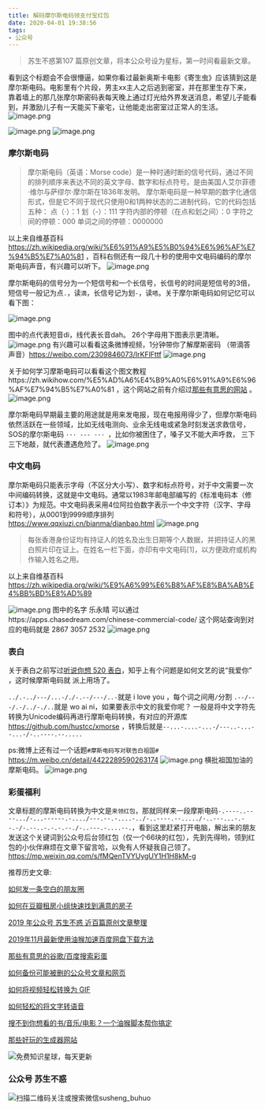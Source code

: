 ```yaml
---
title: 解码摩尔斯电码领支付宝红包
date: 2020-04-01 19:38:56
tags:
- 公众号
---
```

> 苏生不惑第107 篇原创文章，将本公众号设为星标，第一时间看最新文章。

看到这个标题会不会很懵逼，如果你看过最新奥斯卡电影《寄生虫》应该猜到这是摩尔斯电码。电影里有个片段，男主xx主人之后逃到密室，并在那里生存下来，靠着墙上的那几张摩尔斯密码表每天晚上通过灯光给外界发送消息，希望儿子能看到，并激励儿子有一天能买下豪宅，让他能走出密室过正常人的生活。
![image.png](https://upload-images.jianshu.io/upload_images/17817191-fb1010c030283e2f.png?imageMogr2/auto-orient/strip%7CimageView2/2/w/1240)

![image.png](https://upload-images.jianshu.io/upload_images/17817191-816bfeb3b778e539.png?imageMogr2/auto-orient/strip%7CimageView2/2/w/1240)
![image.png](https://upload-images.jianshu.io/upload_images/17817191-116a6dc8c3eabdf4.png?imageMogr2/auto-orient/strip%7CimageView2/2/w/1240)
### 摩尔斯电码

> 摩尔斯电码（英语：Morse code）是一种时通时断的信号代码，通过不同的排列顺序来表达不同的英文字母、数字和标点符号。是由美国人艾尔菲德·维尔与萨缪尔·摩尔斯在1836年发明。
摩尔斯电码是一种早期的数字化通信形式，但是它不同于现代只使用0和1两种状态的二进制代码，它的代码包括五种：
点（·）：1
划（-）：111
字符内部的停顿（在点和划之间）：0
字符之间的停顿：000
单词之间的停顿：0000000

以上来自维基百科 https://zh.wikipedia.org/wiki/%E6%91%A9%E5%B0%94%E6%96%AF%E7%94%B5%E7%A0%81  ，百科右侧还有一段几十秒的使用中文电码编码的摩尔斯电码声音，有兴趣可以听下。
![image.png](https://upload-images.jianshu.io/upload_images/17817191-4a7a4595ab6981c6.png?imageMogr2/auto-orient/strip%7CimageView2/2/w/1240)


摩尔斯电码的信号分为一个短信号和一个长信号，长信号的时间是短信号的3倍，短信号一般记为点`.`，读`滴`，长信号记为划`-`，读`嗒`。关于摩尔斯电码如何记忆可以看下图：

![image.png](https://upload-images.jianshu.io/upload_images/17817191-5cd854c61d570a94.png?imageMogr2/auto-orient/strip%7CimageView2/2/w/1240)

图中的点代表短音di，线代表长音dah。 26个字母用下图表示更清晰。
![image.png](https://upload-images.jianshu.io/upload_images/17817191-0aed7da2836399cd.png?imageMogr2/auto-orient/strip%7CimageView2/2/w/1240)
有兴趣可以看看这条微博视频，1分钟带你了解摩斯密码 （带滴答声音）https://weibo.com/2309846073/IrKFlFttf
![image.png](https://upload-images.jianshu.io/upload_images/17817191-567ddfbe65e5dd06.png?imageMogr2/auto-orient/strip%7CimageView2/2/w/1240)

关于如何学习摩斯电码可以看看这个图文教程https://zh.wikihow.com/%E5%AD%A6%E4%B9%A0%E6%91%A9%E6%96%AF%E7%94%B5%E7%A0%81  ，这个网站之前有介绍过[那些有意思的网站](https://mp.weixin.qq.com/s/FBjnGTQTLO3YbHvFvvvIqw) 。
![image.png](https://upload-images.jianshu.io/upload_images/17817191-8a1b1310342260b2.png?imageMogr2/auto-orient/strip%7CimageView2/2/w/1240)

摩尔斯电码早期最主要的用途就是用来发电报，现在电报用得少了，但摩尔斯电码依然活跃在一些领域，比如无线电测向、业余无线电或紧急时刻发送求救信号， SOS的摩尔斯电码 `··· --- ··· `，比如你被困住了，嗓子又不能大声呼救， 三下三下地敲，就代表遭遇危险了。
![image.png](https://upload-images.jianshu.io/upload_images/17817191-a4b9199e96032bb2.png?imageMogr2/auto-orient/strip%7CimageView2/2/w/1240)


### 中文电码
摩尔斯电码只能表示字母（不区分大小写）、数字和标点符号，对于中文需要一次中间编码转换，这就是中文电码。通常以1983年邮电部编写的《标准电码本（修订本）》为规范。中文电码表采用4位阿拉伯数字表示一个中文字符（汉字、字母和符号），从0001到9999顺序排列 https://www.qqxiuzi.cn/bianma/dianbao.html
![image.png](https://upload-images.jianshu.io/upload_images/17817191-fa0539033d1e1372.png?imageMogr2/auto-orient/strip%7CimageView2/2/w/1240)

> 每张香港身份证均有持证人的姓名及出生日期等个人数据，并把持证人的黑白照片印在证上。在姓名一栏下面，亦印有中文电码[1]，以方便政府或机构作输入姓名之用。

以上来自维基百科 https://zh.wikipedia.org/wiki/%E9%A6%99%E6%B8%AF%E8%BA%AB%E4%BB%BD%E8%AD%89

![image.png](https://upload-images.jianshu.io/upload_images/17817191-b07bf51c9165f943.png?imageMogr2/auto-orient/strip%7CimageView2/2/w/1240)
图中的名字 乐永晴 可以通过https://apps.chasedream.com/chinese-commercial-code/ 这个网站查询到对应的电码就是 2867 3057 2532
![image.png](https://upload-images.jianshu.io/upload_images/17817191-b5a38c1ba6461656.png?imageMogr2/auto-orient/strip%7CimageView2/2/w/1240)


### 表白
关于表白之前写过[听说你想 520 表白](https://mp.weixin.qq.com/s/y8BrtwH4vlXlHKWQ9OMhdw)，知乎上有个问题是如何文艺的说“我爱你” ，这时候摩斯电码就 派上用场了。

`../.-../---/...-/./-.--/---/..-`就是 i love you ，每个词之间用`/`分割
`.--/---/.-/../-./..`就是 wo ai ni，如果要表示中文的我爱你呢？
一般是将中文字符先转换为Unicode编码再进行摩斯电码转换，有对应的开源库 https://github.com/hustcc/xmorse ，转换后就是`--...-....-...-/---..-...--...-/-..----.--.....`

ps:微博上还有过一个话题`#摩斯电码写对联告白祖国#`   https://m.weibo.cn/detail/4422289590263174
![image.png](https://upload-images.jianshu.io/upload_images/17817191-cbb3773b9f846488.png?imageMogr2/auto-orient/strip%7CimageView2/2/w/1240)
横批祖国加油的摩斯电码。
![image.png](https://upload-images.jianshu.io/upload_images/17817191-84784d542a4fca32.png?imageMogr2/auto-orient/strip%7CimageView2/2/w/1240)

### 彩蛋福利
文章标题的摩斯电码转换为中文是`来领红包`，那就同样来一段摩斯电码`-.----..----.../-...------.-..../---.--.-....-../-..----.--...../-..---...-.--.-/-.--..-.-.-.--./-..---.-....--.`，看到这里赶紧打开电脑，解出来的朋友发送这个关键词到公众号后台领红包（仅一个66块的红包），先到先得哟，领到红包的小伙伴麻烦在文章下留言哈，以免有人怀疑我自己领了。https://mp.weixin.qq.com/s/fMQenTVYUygUY1H1H8kM-g

推荐历史文章:

[如何发一条空白的朋友圈](https://mp.weixin.qq.com/s/Xz1m-mqtCcBF_4hmGCpkUQ)

[如何在豆瓣租房小组快速找到满意的房子](https://mp.weixin.qq.com/s/k5lBwiDzGgSU3fh2v2Rw9A)

[2019 年公众号 苏生不惑 近百篇原创文章整理](https://mp.weixin.qq.com/s/Lm4l_aPCSXymUGcqO_Yf3g)

[2019年11月最新使用油猴加速百度网盘下载方法](https://mp.weixin.qq.com/s/XTn8wPEyThacR3GLHyzBLA)

[那些有意思的谷歌/百度搜索彩蛋](https://mp.weixin.qq.com/s/dXZhN3GbqQslg7-YHcRL3A)

[如何备份可能被删的公众号文章和网页 ](https://mp.weixin.qq.com/s/bIE23HBq_sqvLkV18_BlbQ)

[如何将视频轻松转换为 GIF](https://mp.weixin.qq.com/s/bGcMIz0dOoDe3quo5G0-Ug)

[如何轻松的将文字转语音](https://mp.weixin.qq.com/s/klBMLhsQXOEzsWA5a_rpIQ)

[搜不到你想看的书/音乐/电影？一个油猴脚本帮你搞定](https://mp.weixin.qq.com/s/leF2Dn9XW6sIp1SkPBFthw)

[那些好玩的生成器网站](https://mp.weixin.qq.com/s/mPpRYbjfgpVqKcpFwnPYtA)

![免费知识星球，每天更新](https://upload-images.jianshu.io/upload_images/17817191-501a3ff4cf7f60a3.png?imageMogr2/auto-orient/strip%7CimageView2/2/w/1240)


### 公众号 苏生不惑
 ![扫描二维码关注或搜索微信susheng_buhuo](https://upload-images.jianshu.io/upload_images/17817191-6e0079f95d4c0338.jpg?imageMogr2/auto-orient/strip%7CimageView2/2/w/1240)

